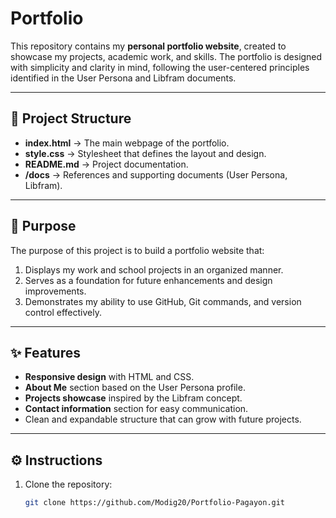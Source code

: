 # Portfolio

This repository contains my **personal portfolio website**, created to showcase my projects, academic work, and skills. The portfolio is designed with simplicity and clarity in mind, following the user-centered principles identified in the User Persona and Libfram documents.

---

## 📂 Project Structure
- **index.html** → The main webpage of the portfolio.  
- **style.css** → Stylesheet that defines the layout and design.  
- **README.md** → Project documentation.  
- **/docs** → References and supporting documents (User Persona, Libfram).  

---

## 🎯 Purpose
The purpose of this project is to build a portfolio website that:  
1. Displays my work and school projects in an organized manner.  
2. Serves as a foundation for future enhancements and design improvements.  
3. Demonstrates my ability to use GitHub, Git commands, and version control effectively.  

---

## ✨ Features
- **Responsive design** with HTML and CSS.  
- **About Me** section based on the User Persona profile.  
- **Projects showcase** inspired by the Libfram concept.  
- **Contact information** section for easy communication.  
- Clean and expandable structure that can grow with future projects.  

---

## ⚙️ Instructions
1. Clone the repository:
   ```bash
   git clone https://github.com/Modig20/Portfolio-Pagayon.git

